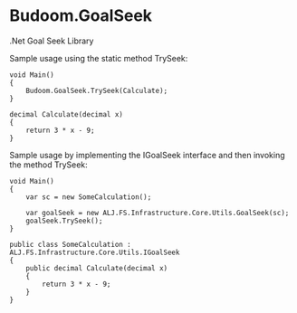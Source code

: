 # Budoom.GoalSeek
.Net Goal Seek Library

Sample usage using the static method TrySeek:
```
void Main()
{
	Budoom.GoalSeek.TrySeek(Calculate);
}

decimal Calculate(decimal x)
{
	return 3 * x - 9;
}
```

Sample usage by implementing the IGoalSeek interface and then invoking the method TrySeek:
```
void Main()
{
    var sc = new SomeCalculation();

    var goalSeek = new ALJ.FS.Infrastructure.Core.Utils.GoalSeek(sc);
    goalSeek.TrySeek();
}

public class SomeCalculation : ALJ.FS.Infrastructure.Core.Utils.IGoalSeek
{
    public decimal Calculate(decimal x)
    {
        return 3 * x - 9;
    }
}
```
